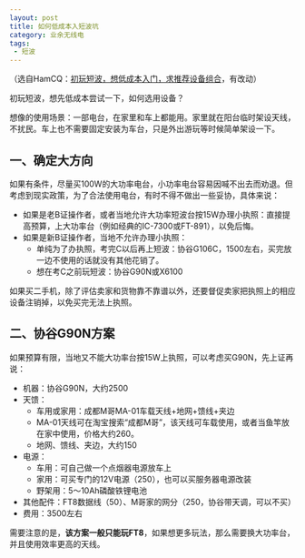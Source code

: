```yaml
---
layout: post
title: 如何低成本入短波坑
category: 业余无线电
tags:
 - 短波
---
```


（选自HamCQ：[初玩短波，想低成本入门，求推荐设备组合](https://forum.hamcq.cn/d/1774)，有改动）

初玩短波，想先低成本尝试一下，如何选用设备？

想像的使用场景：一部电台，在家里和车上都能用。家里就在阳台临时架设天线，不扰民。车上也不需要固定安装为车台，只是外出游玩等时候简单架设一下。

<!-- more -->

## 一、确定大方向

如果有条件，尽量买100W的大功率电台，小功率电台容易因喊不出去而劝退。但考虑到现实政策，为了合法使用电台，有时不得不做出一些妥协，具体来说：

* 如果是老B证操作者，或者当地允许大功率短波台按15W办理小执照：直接提高预算，上大功率台（例如经典的IC-7300或FT-891），以免后悔。
* 如果是新B证操作者，当地不允许办理小执照：
    * 单纯为了办执照，考完C以后再上短波：协谷G106C，1500左右，买完放一边不使用的话就没有其他花销了。
    * 想在考C之前玩短波：协谷G90N或X6100

如果买二手机，除了评估卖家和货物靠不靠谱以外，还要督促卖家把执照上的相应设备注销掉，以免买完无法上执照。

## 二、协谷G90N方案

如果预算有限，当地又不能大功率台按15W上执照，可以考虑买G90N，先上证再说：

* 机器：协谷G90N，大约2500
* 天馈：
  * 车用或家用：成都M哥MA-01车载天线+地网+馈线+夹边
  * MA-01天线可在淘宝搜索“成都M哥”，该天线可车载使用，或者当鱼竿放在家中使用，价格大约260。
  * 地网、馈线、夹边，大约150
* 电源：
  * 车用：可自己做一个点烟器电源放车上
  * 家用：可买专门的12V电源（250），也可以买服务器电源改装
  * 野架用：5～10Ah磷酸铁锂电池
* 其他配件：FT8数据线（50）、M哥家的网分（250，协谷带天调，可以不买）
* 费用：3500左右

需要注意的是，**该方案一般只能玩FT8**，如果想更多玩法，那么需要换大功率台，并且使用效率更高的天线。
